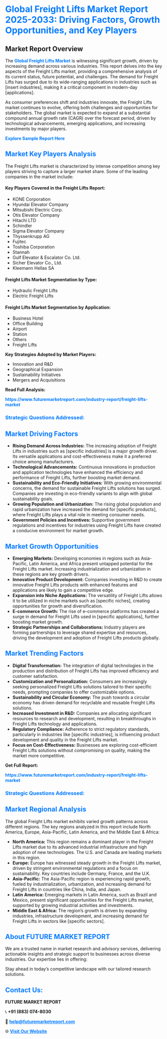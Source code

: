 <h1 style="color: #007BFF;">Global Freight Lifts Market Report 2025-2033: Driving Factors, Growth Opportunities, and Key Players</h1>

<section id="overview">
<h2>Market Report Overview</h2>
<p>The <a href="https://www.futuremarketreport.com/industry-report/freight-lifts-market" style="color: #007BFF; text-decoration: none;"><strong>Global Freight Lifts Market</strong></a> is witnessing significant growth, driven by increasing demand across various industries. This report delves into the key aspects of the Freight Lifts market, providing a comprehensive analysis of its current status, future potential, and challenges. The demand for Freight Lifts has surged due to its wide-ranging applications in industries such as [insert industries], making it a critical component in modern-day [applications].</p>
<p>As consumer preferences shift and industries innovate, the Freight Lifts market continues to evolve, offering both challenges and opportunities for stakeholders. The global market is expected to expand at a substantial compound annual growth rate (CAGR) over the forecast period, driven by technological advancements, emerging applications, and increasing investments by major players.</p>
</section>

<section id="overview">
<p><a href="https://www.futuremarketreport.com/request-sample/reportId=111933" style="color: #007BFF; text-decoration: none;"><strong>Explore Sample Report Here</strong></a></p>
</section>

<section id="key-players">
<h2 style="color: #007BFF;">Market Key Players Analysis</h2>
<p>The Freight Lifts market is characterized by intense competition among key players striving to capture a larger market share. Some of the leading companies in the market include:</p>
<h4>Key Players Covered in the Freight Lifts Report:</h4>
<ul><li>KONE Corporation</li><li>Hyundai Elevator Company</li><li>Mitsubishi Electric Corp.</li><li>Otis Elevator Company</li><li>Hitachi LTD</li><li>Schindler</li><li>Sigma Elevator Company</li><li>Thyssenkrupp AG</li><li>Fujitec</li><li>Toshiba Corporation</li><li>Stannah</li><li>Gulf Elevator &amp; Escalator Co. Ltd.</li><li>Sicher Elevator Co., Ltd.</li><li>Kleemann Hellas SA</li></ul>
<h4>Freight Lifts Market Segmentation by Type:</h4>
<ul><li>Hydraulic Freight Lifts</li><li>Electric Freight Lifts</li></ul>

<h4>Freight Lifts Market Segmentation by Application:</h4>
<ul><li>Business Hotel</li><li>Office Building</li><li>Airport</li><li>Station</li><li>Others</li><li>Freight Lifts</li></ul>
<p><strong>Key Strategies Adopted by Market Players:</strong></p>
<ul>
<li>Innovation and R&D</li>
<li>Geographical Expansion</li>
<li>Sustainability Initiatives</li>
<li>Mergers and Acquisitions</li>
</ul>
</section>

<section>
<p><strong>Read Full Analysis: </strong></p><a href="https://www.futuremarketreport.com/industry-report/freight-lifts-market" style="color: #007BFF; text-decoration: none;"><strong>https://www.futuremarketreport.com/industry-report/freight-lifts-market</strong></a>
<h3 style="color: #007BFF;">Strategic Questions Addressed:</h3>
</section>

<section id="driving-factors">
<h2 style="color: #007BFF;">Market Driving Factors</h2>
<ul>
<li><strong>Rising Demand Across Industries:</strong> The increasing adoption of Freight Lifts in industries such as [specific industries] is a major growth driver. Its versatile applications and cost-effectiveness make it a preferred choice among manufacturers.</li>
<li><strong>Technological Advancements:</strong> Continuous innovations in production and application technologies have enhanced the efficiency and performance of Freight Lifts, further boosting market demand.</li>
<li><strong>Sustainability and Eco-Friendly Initiatives:</strong> With growing environmental concerns, the demand for sustainable Freight Lifts solutions has surged. Companies are investing in eco-friendly variants to align with global sustainability goals.</li>
<li><strong>Growing Population and Urbanization:</strong> The rising global population and rapid urbanization have increased the demand for [specific products], where Freight Lifts plays a vital role in meeting consumer needs.</li>
<li><strong>Government Policies and Incentives:</strong> Supportive government regulations and incentives for industries using Freight Lifts have created a conducive environment for market growth.</li>
</ul>
</section>

<section id="growth-opportunities">
<h2 style="color: #007BFF;">Market Growth Opportunities</h2>
<ul>
<li><strong>Emerging Markets:</strong> Developing economies in regions such as Asia-Pacific, Latin America, and Africa present untapped potential for the Freight Lifts market. Increasing industrialization and urbanization in these regions are key growth drivers.</li>
<li><strong>Innovative Product Development:</strong> Companies investing in R&D to create innovative Freight Lifts products with enhanced features and applications are likely to gain a competitive edge.</li>
<li><strong>Expansion into Niche Applications:</strong> The versatility of Freight Lifts allows it to be utilized in niche markets such as [specific niches], creating opportunities for growth and diversification.</li>
<li><strong>E-commerce Growth:</strong> The rise of e-commerce platforms has created a surge in demand for Freight Lifts used in [specific applications], further boosting market growth.</li>
<li><strong>Strategic Partnerships and Collaborations:</strong> Industry players are forming partnerships to leverage shared expertise and resources, driving the development and adoption of Freight Lifts products globally.</li>
</ul>
</section>

<section id="trending-factors">
<h2 style="color: #007BFF;">Market Trending Factors</h2>
<ul>
<li><strong>Digital Transformation:</strong> The integration of digital technologies in the production and distribution of Freight Lifts has improved efficiency and customer satisfaction.</li>
<li><strong>Customization and Personalization:</strong> Consumers are increasingly seeking personalized Freight Lifts solutions tailored to their specific needs, prompting companies to offer customizable options.</li>
<li><strong>Sustainability and Circular Economy:</strong> The push towards a circular economy has driven demand for recyclable and reusable Freight Lifts solutions.</li>
<li><strong>Increased Investment in R&D:</strong> Companies are allocating significant resources to research and development, resulting in breakthroughs in Freight Lifts technology and applications.</li>
<li><strong>Regulatory Compliance:</strong> Adherence to strict regulatory standards, particularly in industries like [specific industries], is influencing product development and quality in the Freight Lifts market.</li>
<li><strong>Focus on Cost-Effectiveness:</strong> Businesses are exploring cost-efficient Freight Lifts solutions without compromising on quality, making the market more competitive.</li>
</ul>
</section>

<section>
<p><strong>Get Full Report: </strong></p><a href="https://www.futuremarketreport.com/industry-report/freight-lifts-market" style="color: #007BFF; text-decoration: none;"><strong>https://www.futuremarketreport.com/industry-report/freight-lifts-market</strong></a>
<h3 style="color: #007BFF;">Strategic Questions Addressed:</h3>
</section>


<section id="regional-analysis">
<h2 style="color: #007BFF;">Market Regional Analysis</h2>
<p>The global Freight Lifts market exhibits varied growth patterns across different regions. The key regions analyzed in this report include North America, Europe, Asia-Pacific, Latin America, and the Middle East & Africa:</p>
<ul>
<li><strong>North America:</strong> This region remains a dominant player in the Freight Lifts market due to its advanced industrial infrastructure and high adoption of new technologies. The U.S. and Canada are leading markets in this region.</li>
<li><strong>Europe:</strong> Europe has witnessed steady growth in the Freight Lifts market, driven by stringent environmental regulations and a focus on sustainability. Key countries include Germany, France, and the U.K.</li>
<li><strong>Asia-Pacific:</strong> The Asia-Pacific region is experiencing rapid growth, fueled by industrialization, urbanization, and increasing demand for Freight Lifts in countries like China, India, and Japan.</li>
<li><strong>Latin America:</strong> Emerging markets in Latin America, such as Brazil and Mexico, present significant opportunities for the Freight Lifts market, supported by growing industrial activities and investments.</li>
<li><strong>Middle East & Africa:</strong> The region’s growth is driven by expanding industries, infrastructure development, and increasing demand for Freight Lifts in sectors like [specific sectors].</li>
</ul>
</section>

<footer>
<h2 style="color: #007BFF;">About FUTURE MARKET REPORT</h2>
<p>We are a trusted name in market research and advisory services, delivering actionable insights and strategic support to businesses across diverse industries. Our expertise lies in offering:</p>

<p>Stay ahead in today’s competitive landscape with our tailored research solutions.</p>

<h2 style="color: #007BFF;">Contact Us:</h2>
<p><strong>FUTURE MARKET REPORT</strong></p>
<p>📞 <strong>+91 (883) 074-8030</strong></p>
<p>📧 <strong><a href="mailto:help@futuremarketreport.com" style="color: #007BFF;">help@futuremarketreport.com</a></strong></p>
<p>🌐 <strong><a href="https://www.futuremarketreport.com/" style="color: #007BFF;">Visit Our Website</a></strong></p>
</footer>